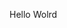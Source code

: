 Hello Wolrd
























































































































































































































































































































































































































































































































































































































































































































































































































































































































































































































































































